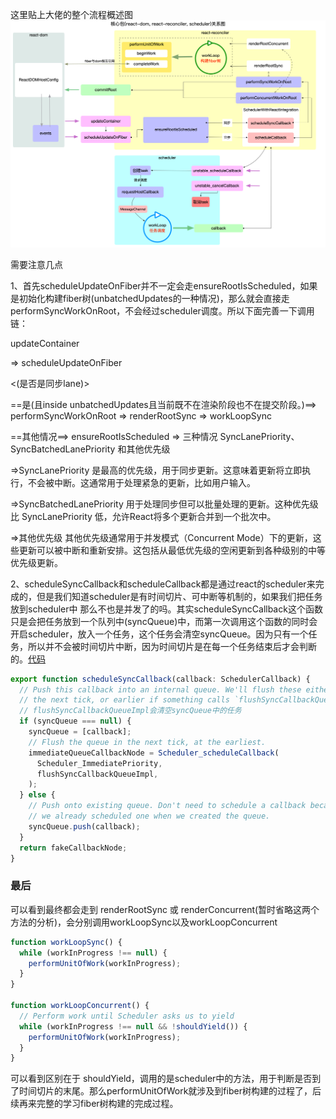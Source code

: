 这里贴上大佬的整个流程概述图
![也来源于react图解系列](image.png)

需要注意几点

1、首先scheduleUpdateOnFiber并不一定会走ensureRootIsScheduled，如果是初始化构建fiber树(unbatchedUpdates的一种情况)，那么就会直接走performSyncWorkOnRoot，不会经过scheduler调度。所以下面完善一下调用链：

updateContainer

=> scheduleUpdateOnFiber

<(是否是同步lane)>

==是(且inside unbatchedUpdates且当前既不在渲染阶段也不在提交阶段。)==> performSyncWorkOnRoot => renderRootSync => workLoopSync

==其他情况==> ensureRootIsScheduled => 三种情况 SyncLanePriority、SyncBatchedLanePriority 和其他优先级

=>SyncLanePriority 是最高的优先级，用于同步更新。这意味着更新将立即执行，不会被中断。这通常用于处理紧急的更新，比如用户输入。

=>SyncBatchedLanePriority 用于处理同步但可以批量处理的更新。这种优先级比 SyncLanePriority 低，允许React将多个更新合并到一个批次中。

=>其他优先级 其他优先级通常用于并发模式（Concurrent Mode）下的更新，这些更新可以被中断和重新安排。这包括从最低优先级的空闲更新到各种级别的中等优先级更新。

2、scheduleSyncCallback和scheduleCallback都是通过react的scheduler来完成的，但是我们知道scheduler是有时间切片、可中断等机制的，如果我们把任务放到scheduler中 那么不也是并发了的吗。其实scheduleSyncCallback这个函数只是会把任务放到一个队列中(syncQueue)中，而第一次调用这个函数的同时会开启scheduler，放入一个任务，这个任务会清空syncQueue。因为只有一个任务，所以并不会被时间切片中断，因为时间切片是在每一个任务结束后才会判断的。[代码](https://github1s.com/facebook/react/blob/v17.0.2/packages/react-reconciler/src/SchedulerWithReactIntegration.new.js#L177)

```javascript
export function scheduleSyncCallback(callback: SchedulerCallback) {
  // Push this callback into an internal queue. We'll flush these either in
  // the next tick, or earlier if something calls `flushSyncCallbackQueue`.
  // flushSyncCallbackQueueImpl会清空syncQueue中的任务
  if (syncQueue === null) {
    syncQueue = [callback];
    // Flush the queue in the next tick, at the earliest.
    immediateQueueCallbackNode = Scheduler_scheduleCallback(
      Scheduler_ImmediatePriority,
      flushSyncCallbackQueueImpl,
    );
  } else {
    // Push onto existing queue. Don't need to schedule a callback because
    // we already scheduled one when we created the queue.
    syncQueue.push(callback);
  }
  return fakeCallbackNode;
}
```

### 最后

可以看到最终都会走到 renderRootSync 或 renderConcurrent(暂时省略这两个方法的分析)，会分别调用workLoopSync以及workLoopConcurrent

```javascript
function workLoopSync() {
  while (workInProgress !== null) {
    performUnitOfWork(workInProgress);
  }
}

function workLoopConcurrent() {
  // Perform work until Scheduler asks us to yield
  while (workInProgress !== null && !shouldYield()) {
    performUnitOfWork(workInProgress);
  }
}
```
可以看到区别在于 shouldYield，调用的是scheduler中的方法，用于判断是否到了时间切片的末尾。那么performUnitOfWork就涉及到fiber树构建的过程了，后续再来完整的学习fiber树构建的完成过程。